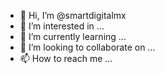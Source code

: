 - 👋 Hi, I’m @smartdigitalmx
- 👀 I’m interested in ...
- 🌱 I’m currently learning ...
- 💞️ I’m looking to collaborate on ...
- 📫 How to reach me ...

<!---
smartdigitalmx/smartdigitalmx is a ✨ special ✨ repository because its `README.md` (this file) appears on your GitHub profile.
You can click the Preview link to take a look at your changes.
--->
